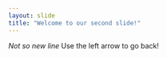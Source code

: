 ```yaml
---
layout: slide
title: "Welcome to our second slide!"
---
```

*Not so new line*
Use the left arrow to go back!
